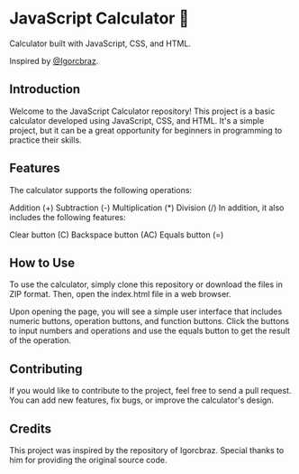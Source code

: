 # JavaScript Calculator 📏
Calculator built with JavaScript, CSS, and HTML.

Inspired by [@Igorcbraz](https://github.com/Igorcbraz/Calculadora).
## Introduction
Welcome to the JavaScript Calculator repository! This project is a basic calculator developed using JavaScript, CSS, and HTML. It's a simple project, but it can be a great opportunity for beginners in programming to practice their skills.

## Features
The calculator supports the following operations:

Addition (+)
Subtraction (-)
Multiplication (*)
Division (/)
In addition, it also includes the following features:

Clear button (C)
Backspace button (AC)
Equals button (=)
## How to Use
To use the calculator, simply clone this repository or download the files in ZIP format. Then, open the index.html file in a web browser.

Upon opening the page, you will see a simple user interface that includes numeric buttons, operation buttons, and function buttons. Click the buttons to input numbers and operations and use the equals button to get the result of the operation.

## Contributing
If you would like to contribute to the project, feel free to send a pull request. You can add new features, fix bugs, or improve the calculator's design.

## Credits
This project was inspired by the repository of Igorcbraz. Special thanks to him for providing the original source code.
